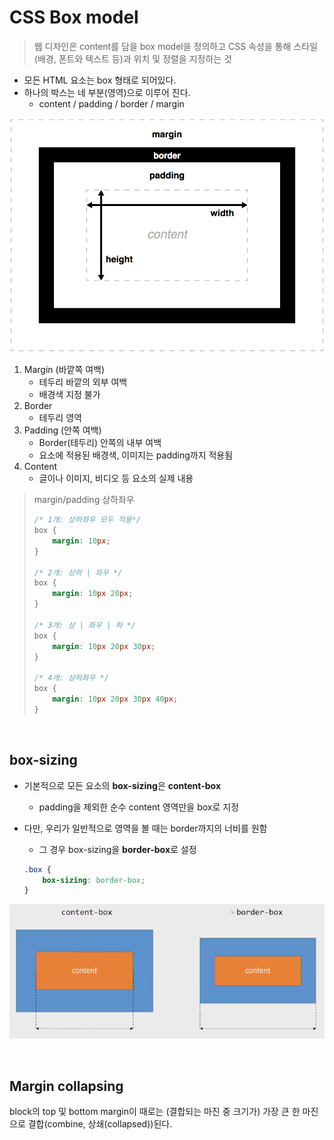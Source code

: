 # CSS Box model

> 웹 디자인은 content를 담을 box model을 정의하고 CSS 속성을 통해 스타일(배경, 폰트와 텍스트 등)과 위치 및 정렬을 지정하는 것

- 모든 HTML 요소는 box 형태로 되어있다.
- 하나의 박스는 네 부분(영역)으로 이루어 진다.
  - content / padding / border / margin

![box-model](img/-standard-small.png)

1. Margin (바깥쪽 여백)
   - 테두리 바깥의 외부 여백
   - 배경색 지정 불가
2. Border
   - 테두리 영역
3. Padding (안쪽 여백)
   - Border(테두리) 안쪽의 내부 여백
   - 요소에 적용된 배경색, 이미지는 padding까지 적용됨
4. Content
   - 글이나 이미지, 비디오 등 요소의 실제 내용

> margin/padding 상하좌우
>
> ```css
> /* 1개: 상하좌우 모두 적용*/
> box {
>     margin: 10px;
> }
> 
> /* 2개: 상하 | 좌우 */
> box {
>     margin: 10px 20px;
> }
> 
> /* 3개: 상 | 좌우 | 하 */
> box {
>     margin: 10px 20px 30px;
> }
> 
> /* 4개: 상하좌우 */
> box {
>     margin: 10px 20px 30px 40px;
> }
> ```

<br>

## box-sizing

- 기본적으로 모든 요소의 **box-sizing**은 **content-box**

  - padding을 제외한 순수 content 영역만을 box로 지정

- 다만, 우리가 일반적으로 영역을 볼 때는 border까지의 너비를 원함

  - 그 경우 box-sizing을 **border-box**로 설정

  ```css
  .box {
      box-sizing: border-box;
  }
  ```

  

![image-20200823234114607](img/image-20200823234114607.png)

<br>

## Margin collapsing

block의 top 및 bottom margin이 때로는 (결합되는 마진 중 크기가) 가장 큰 한 마진으로 결합(combine, 상쇄(collapsed))된다.